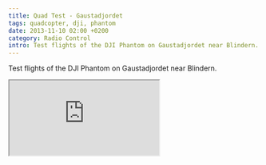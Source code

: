 ```yaml
---
title: Quad Test - Gaustadjordet
tags: quadcopter, dji, phantom
date: 2013-11-10 02:00 +0200
category: Radio Control
intro: Test flights of the DJI Phantom on Gaustadjordet near Blindern.
---
```


Test flights of the DJI Phantom on Gaustadjordet near Blindern.

<div class="ratio ratio-16x9">
  <iframe src="https://www.youtube.com/embed/NQtEYCCRvko" title="Quad  Gaustadjordet" allow="accelerometer; autoplay; clipboard-write; encrypted-media; gyroscope; picture-in-picture" allowfullscreen></iframe>
</div>
